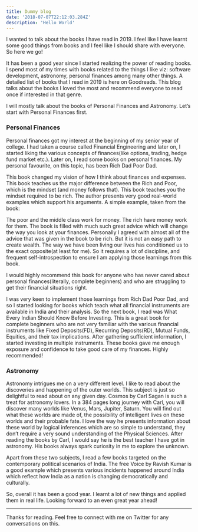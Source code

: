 ```yaml
---
title: Dummy blog
date: '2018-07-07T22:12:03.284Z'
description: 'Hello World'
---
```


I wanted to talk about the books I have read in 2019. I feel like I have learnt some good things from books and I feel like I should share with everyone. So here we go!

It has been a good year since I started realizing the power of reading books. I spend most of my times with books related to the things I like viz: software development, astronomy, personal finances among many other things. A detailed list of books that I read in 2019 is here on Goodreads. This blog talks about the books I loved the most and recommend everyone to read once if interested in that genre.

I will mostly talk about the books of Personal Finances and Astronomy. Let’s start with Personal Finances first.

### Personal Finances

Personal finances got my interest at the beginning of my senior year of college. I had taken a course called Financial Engineering and later on, I started liking the various concepts of finances(like options, trading, hedge fund market etc.). Later on, I read some books on personal finances. My personal favourite, on this topic, has been Rich Dad Poor Dad.

This book changed my vision of how I think about finances and expenses. This book teaches us the major difference between the Rich and Poor, which is the mindset (and money follows that). This book teaches you the mindset required to be rich. The author presents very good real-world examples which support his arguments. A simple example, taken from the book:

The poor and the middle class work for money. The rich have money work for them.
The book is filled with much such great advice which will change the way you look at your finances. Personally I agreed with almost all of the advice that was given in the book to be rich. But it is not an easy path to create wealth. The way we have been living our lives has conditioned us to the exact opposite(at least for me). So it requires a lot of discipline, and frequent self-introspection to ensure I am applying those learnings from this book.

I would highly recommend this book for anyone who has never cared about personal finances(literally, complete beginners) and who are struggling to get their financial situations right.

I was very keen to implement those learnings from Rich Dad Poor Dad, and so I started looking for books which teach what all financial instruments are available in India and their analysis. So the next book, I read was What Every Indian Should Know Before Investing. This is a great book for complete beginners who are not very familiar with the various financial instruments like Fixed Deposits(FD), Recurring Deposits(RD), Mutual Funds, Equities, and their tax implications. After gathering sufficient information, I started investing in multiple instruments. These books gave me enough exposure and confidence to take good care of my finances. Highly recommended!

### Astronomy

Astronomy intrigues me on a very different level. I like to read about the discoveries and happening of the outer worlds. This subject is just so delightful to read about on any given day. Cosmos by Carl Sagan is such a treat for astronomy lovers. In a 384 pages long journey with Carl, you will discover many worlds like Venus, Mars, Jupiter, Saturn. You will find out what these worlds are made of, the possibility of intelligent lives on these worlds and their probable fate. I love the way he presents information about these world by logical inferences which are so simple to understand, they don’t require a very sound understanding of the Physical Sciences. After reading the books by Carl, I would say he is the best teacher I have got in astronomy. His books always spark curiosity in me to explore the unknown.

Apart from these two subjects, I read a few books targeted on the contemporary political scenarios of India. The free Voice by Ravish Kumar is a good example which presents various incidents happened around India which reflect how India as a nation is changing democratically and culturally.

So, overall it has been a good year. I learnt a lot of new things and applied them in real life. Looking forward to an even great year ahead!

---

Thanks for reading. Feel free to connect with me on Twitter for any conversations on this.
